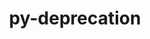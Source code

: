 ---
title: "py-deprecation"
layout: cache
categories: [package, v0.18]
meta: {"versions": ["2.1.0"], "compilers": ["gcc@=7.5.0"], "oss": ["ubuntu18.04"], "platforms": ["linux"], "targets": ["x86_64"], "stacks": ["data-vis-sdk", "e4s"], "num_specs": 4, "num_specs_by_stack": {"e4s": 2, "data-vis-sdk": 2}}
spec_details: [{"hash": "37rwws6ta6yplrybevwxfsotcx27n7nm", "compiler": "gcc@=7.5.0", "versions": ["2.1.0"], "os": "ubuntu18.04", "platform": "linux", "target": "x86_64", "variants": [], "stacks": ["e4s"], "size": "-", "tarball": "https://binaries.spack.io/releases/v0.18/build_cache/linux-ubuntu18.04-x86_64/gcc-7.5.0/py-deprecation-2.1.0/linux-ubuntu18.04-x86_64-gcc-7.5.0-py-deprecation-2.1.0-37rwws6ta6yplrybevwxfsotcx27n7nm.spack"}, {"hash": "cj2q5xjtqmn2xz653dgfpbm5nsgyclv5", "compiler": "gcc@=7.5.0", "versions": ["2.1.0"], "os": "ubuntu18.04", "platform": "linux", "target": "x86_64", "variants": [], "stacks": ["data-vis-sdk"], "size": "-", "tarball": "https://binaries.spack.io/releases/v0.18/build_cache/linux-ubuntu18.04-x86_64/gcc-7.5.0/py-deprecation-2.1.0/linux-ubuntu18.04-x86_64-gcc-7.5.0-py-deprecation-2.1.0-cj2q5xjtqmn2xz653dgfpbm5nsgyclv5.spack"}, {"hash": "4sxag24cqtuimz5nl72fyeddsgqra4ke", "compiler": "gcc@=7.5.0", "versions": ["2.1.0"], "os": "ubuntu18.04", "platform": "linux", "target": "x86_64", "variants": [], "stacks": ["data-vis-sdk"], "size": "-", "tarball": "https://binaries.spack.io/releases/v0.18/build_cache/linux-ubuntu18.04-x86_64/gcc-7.5.0/py-deprecation-2.1.0/linux-ubuntu18.04-x86_64-gcc-7.5.0-py-deprecation-2.1.0-4sxag24cqtuimz5nl72fyeddsgqra4ke.spack"}, {"hash": "yczfaag7tw5qf44dsa77bktwvilchoij", "compiler": "gcc@=7.5.0", "versions": ["2.1.0"], "os": "ubuntu18.04", "platform": "linux", "target": "x86_64", "variants": [], "stacks": ["e4s"], "size": "-", "tarball": "https://binaries.spack.io/releases/v0.18/build_cache/linux-ubuntu18.04-x86_64/gcc-7.5.0/py-deprecation-2.1.0/linux-ubuntu18.04-x86_64-gcc-7.5.0-py-deprecation-2.1.0-yczfaag7tw5qf44dsa77bktwvilchoij.spack"}]
---